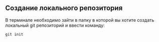 ## Создание локального репозитория

В терминале необходимо зайти в папку в которой вы хотите создать локальный git репозиторий и ввести команду:

```
git init
```
